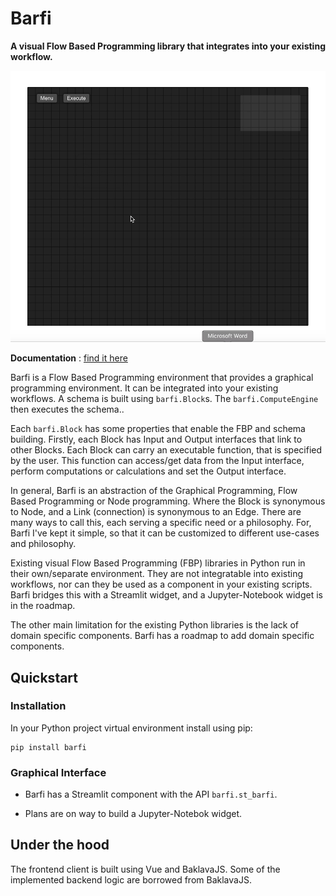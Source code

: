 # Barfi

**A visual Flow Based Programming library that integrates into your existing workflow.**

![Demo GIF](/docs/source/_static/demo.gif)

**Documentation** : [find it here](barfi.readthedocs.io)

Barfi is a Flow Based Programming environment that provides a graphical programming environment. It can be integrated into your existing workflows. A schema is built using `barfi.Block`s. The `barfi.ComputeEngine` then executes the schema.. 

Each `barfi.Block` has some properties that enable the FBP and schema building. Firstly, each Block has Input and Output interfaces that link to other Blocks. Each Block can carry an executable function, that is specified by the user. This function can access/get data from the Input interface, perform computations or calculations and set the Output interface. 

In general, Barfi is an abstraction of the Graphical Programming, Flow Based Programming or Node programming. Where the Block is synonymous to Node, and a Link (connection) is synonymous to an Edge. There are many ways to call this, each serving a specific need or a philosophy. For, Barfi I've kept it simple, so that it can be customized to different use-cases and philosophy. 

Existing visual Flow Based Programming (FBP) libraries in Python run in their own/separate environment. They are not integratable into existing workflows, nor can they be used as a component in your existing scripts. Barfi bridges this with a Streamlit widget, and a Jupyter-Notebook widget is in the roadmap. 

The other main limitation for the existing Python libraries is the lack of domain specific components. Barfi has a roadmap to add domain specific components. 

## Quickstart

### Installation

In your Python project virtual environment install using pip:

```shell
pip install barfi
```

### Graphical Interface

- Barfi has a Streamlit component with the API `barfi.st_barfi`. 

- Plans are on way to build a Jupyter-Notebok widget. 

## Under the hood

The frontend client is built using Vue and BaklavaJS. Some of the implemented backend logic are borrowed from BaklavaJS.
